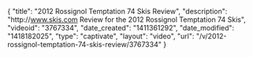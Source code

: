 {
    "title": "2012 Rossignol Temptation 74 Skis Review",
    "description": "http:\/\/www.skis.com Review for the 2012 Rossignol Temptation 74 Skis",
    "videoid": "3767334",
    "date_created": "1411361292",
    "date_modified": "1418182025",
    "type": "captivate",
    "layout": "video",
    "url": "\/v\/2012-rossignol-temptation-74-skis-review\/3767334"
}